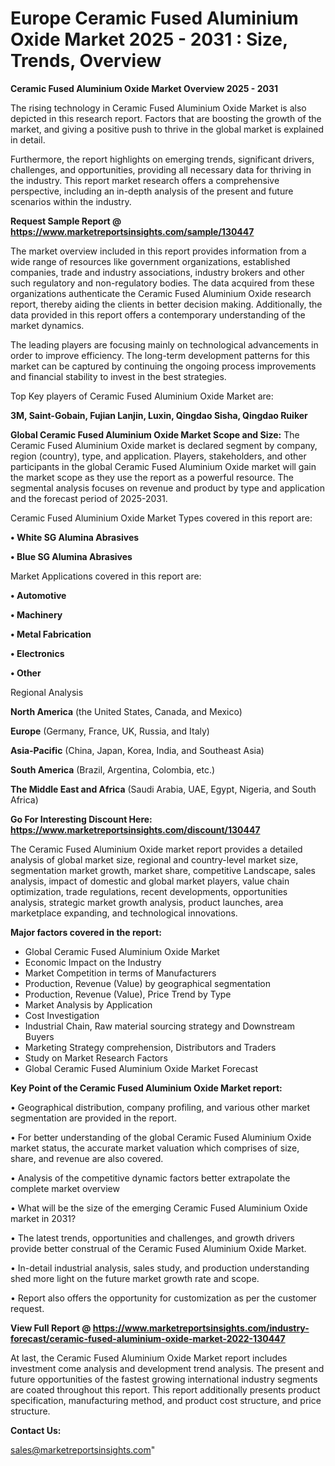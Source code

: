 # Europe Ceramic Fused Aluminium Oxide Market 2025 - 2031 : Size, Trends, Overview

<Strong> Ceramic Fused Aluminium Oxide Market Overview 2025 - 2031</strong>

The rising technology in Ceramic Fused Aluminium Oxide Market is also depicted in this research report. Factors that are boosting the growth of the market, and giving a positive push to thrive in the global market is explained in detail.

Furthermore, the report highlights on emerging trends, significant drivers, challenges, and opportunities, providing all necessary data for thriving in the industry. This report market research offers a comprehensive perspective, including an in-depth analysis of the present and future scenarios within the industry.

<strong>Request Sample Report @ <a href=https://www.marketreportsinsights.com/sample/130447>https://www.marketreportsinsights.com/sample/130447</a></strong>

The market overview included in this report provides information from a wide range of resources like government organizations, established companies, trade and industry associations, industry brokers and other such regulatory and non-regulatory bodies. The data acquired from these organizations authenticate the Ceramic Fused Aluminium Oxide research report, thereby aiding the clients in better decision making. Additionally, the data provided in this report offers a contemporary understanding of the market dynamics.

The leading players are focusing mainly on technological advancements in order to improve efficiency. The long-term development patterns for this market can be captured by continuing the ongoing process improvements and financial stability to invest in the best strategies.

Top Key players of Ceramic Fused Aluminium Oxide Market are:

<strong>3M, Saint-Gobain, Fujian Lanjin, Luxin, Qingdao Sisha, Qingdao Ruiker</strong>

<strong><b>Global Ceramic Fused Aluminium Oxide Market Scope and Size:</b></strong>
The Ceramic Fused Aluminium Oxide market is declared segment by company, region (country), type, and application. Players, stakeholders, and other participants in the global Ceramic Fused Aluminium Oxide market will gain the market scope as they use the report as a powerful resource. The segmental analysis focuses on revenue and product by type and application and the forecast period of 2025-2031.

Ceramic Fused Aluminium Oxide Market Types covered in this report are:

<strong>• White SG Alumina Abrasives

• Blue SG Alumina Abrasives</strong>

Market Applications covered in this report are:

<strong>• Automotive

• Machinery

• Metal Fabrication

• Electronics

• Other</strong> 

Regional Analysis

<strong>North America</strong> (the United States, Canada, and Mexico)

<strong>Europe</strong> (Germany, France, UK, Russia, and Italy)

<strong>Asia-Pacific</strong> (China, Japan, Korea, India, and Southeast Asia)

<strong>South America</strong> (Brazil, Argentina, Colombia, etc.)

<strong>The Middle East and Africa</strong> (Saudi Arabia, UAE, Egypt, Nigeria, and South Africa)

<strong>Go For Interesting Discount Here: <a href=https://www.marketreportsinsights.com/discount/130447>https://www.marketreportsinsights.com/discount/130447</a></strong>

The Ceramic Fused Aluminium Oxide market report provides a detailed analysis of global market size, regional and country-level market size, segmentation market growth, market share, competitive Landscape, sales analysis, impact of domestic and global market players, value chain optimization, trade regulations, recent developments, opportunities analysis, strategic market growth analysis, product launches, area marketplace expanding, and technological innovations.

<strong><b>Major factors covered in the report:</b></strong>
<ul>
  <li>Global Ceramic Fused Aluminium Oxide Market </li>
  <li>Economic Impact on the Industry</li>
  <li>Market Competition in terms of Manufacturers</li>
  <li>Production, Revenue (Value) by geographical segmentation</li>
  <li>Production, Revenue (Value), Price Trend by Type</li>
  <li>Market Analysis by Application</li>
  <li>Cost Investigation</li>
  <li>Industrial Chain, Raw material sourcing strategy and Downstream Buyers</li>
  <li>Marketing Strategy comprehension, Distributors and Traders</li>
  <li>Study on Market Research Factors</li>
  <li>Global Ceramic Fused Aluminium Oxide Market Forecast</li>
</ul>

<strong><b>Key Point of the Ceramic Fused Aluminium Oxide Market report:</b></strong>

• Geographical distribution, company profiling, and various other market segmentation are provided in the report.

• For better understanding of the global Ceramic Fused Aluminium Oxide market status, the accurate market valuation which comprises of size, share, and revenue are also covered.

• Analysis of the competitive dynamic factors better extrapolate the complete market overview

• What will be the size of the emerging Ceramic Fused Aluminium Oxide market in 2031?

• The latest trends, opportunities and challenges, and growth drivers provide better construal of the Ceramic Fused Aluminium Oxide Market.

• In-detail industrial analysis, sales study, and production understanding shed more light on the future market growth rate and scope.

• Report also offers the opportunity for customization as per the customer request.

<strong><b>View Full Report @ <a href=https://www.marketreportsinsights.com/industry-forecast/ceramic-fused-aluminium-oxide-market-2022-130447>https://www.marketreportsinsights.com/industry-forecast/ceramic-fused-aluminium-oxide-market-2022-130447</a></b></strong>


At last, the Ceramic Fused Aluminium Oxide Market report includes investment come analysis and development trend analysis. The present and future opportunities of the fastest growing international industry segments are coated throughout this report. This report additionally presents product specification, manufacturing method, and product cost structure, and price structure.

<strong>Contact Us:</strong>

sales@marketreportsinsights.com"
